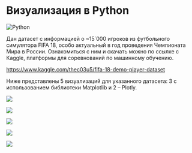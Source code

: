 # Визуализация в Python

<img alt="Python" src="https://img.shields.io/badge/python%20-%2314354C.svg?&style=for-the-badge&logo=python&logoColor=white"/>

Дан датасет с информацией о ~15\`000 игроков из футбольного симулятора FIFA 18, особо актуальный в год проведения Чемпионата Мира в России. Ознакомиться с ним и скачать можно по ссылке с Kaggle, платформы для соревнований по машинному обучению.

https://www.kaggle.com/thec03u5/fifa-18-demo-player-dataset

Ниже представлены 5 визуализаций для указанного датасета: 3  c использованием библиотеки Matplotlib и 2 – Plotly.

![](https://github.com/aaaaaaaalesha/python_visualization/blob/master/visualization%20in%20matplotlib&plotly/project/images/results_viz1.png)

![](https://github.com/aaaaaaaalesha/python_visualization/blob/master/visualization%20in%20matplotlib&plotly/project/images/results_viz2.png)

![](https://github.com/aaaaaaaalesha/python_visualization/blob/master/visualization%20in%20matplotlib&plotly/project/images/results_viz3.png)

![](https://github.com/aaaaaaaalesha/python_visualization/blob/master/visualization%20in%20matplotlib%26plotly/project/images/results_viz4.png)

![](https://github.com/aaaaaaaalesha/python_visualization/blob/master/visualization%20in%20matplotlib&plotly/project/images/results_viz5.png)
